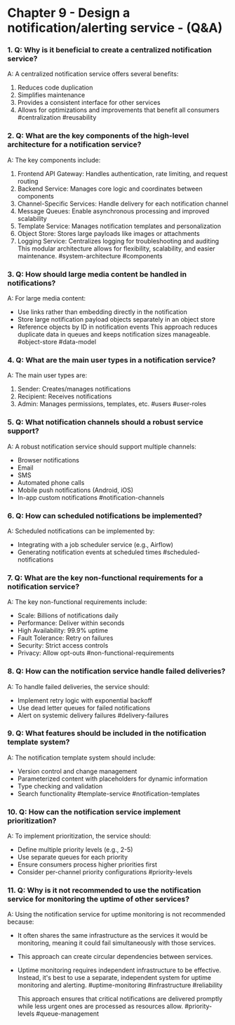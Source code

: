 # Chapter 9 - Design a notification/alerting service - (Q&A)

### 1. Q: Why is it beneficial to create a centralized notification service?

A: A centralized notification service offers several benefits:

1.  Reduces code duplication
2.  Simplifies maintenance
3.  Provides a consistent interface for other services
4.  Allows for optimizations and improvements that benefit all consumers
    #centralization #reusability

### 2. Q: What are the key components of the high-level architecture for a notification service?

A: The key components include:

1.  Frontend API Gateway: Handles authentication, rate limiting, and request routing
2.  Backend Service: Manages core logic and coordinates between components
3.  Channel-Specific Services: Handle delivery for each notification channel
4.  Message Queues: Enable asynchronous processing and improved scalability
5.  Template Service: Manages notification templates and personalization
6.  Object Store: Stores large payloads like images or attachments
7.  Logging Service: Centralizes logging for troubleshooting and auditing
    This modular architecture allows for flexibility, scalability, and easier maintenance.
    #system-architecture #components

### 3. Q: How should large media content be handled in notifications?

A: For large media content:

- Use links rather than embedding directly in the notification
- Store large notification payload objects separately in an object store
- Reference objects by ID in notification events
  This approach reduces duplicate data in queues and keeps notification sizes manageable.
  #object-store #data-model

### 4. Q: What are the main user types in a notification service?

A: The main user types are:

1.  Sender: Creates/manages notifications
2.  Recipient: Receives notifications
3.  Admin: Manages permissions, templates, etc.
    #users #user-roles

### 5. Q: What notification channels should a robust service support?

A: A robust notification service should support multiple channels:

- Browser notifications
- Email
- SMS
- Automated phone calls
- Mobile push notifications (Android, iOS)
- In-app custom notifications
  #notification-channels

### 6. Q: How can scheduled notifications be implemented?

A: Scheduled notifications can be implemented by:

- Integrating with a job scheduler service (e.g., Airflow)
- Generating notification events at scheduled times
  #scheduled-notifications

### 7. Q: What are the key non-functional requirements for a notification service?

A: The key non-functional requirements include:

- Scale: Billions of notifications daily
- Performance: Deliver within seconds
- High Availability: 99.9% uptime
- Fault Tolerance: Retry on failures
- Security: Strict access controls
- Privacy: Allow opt-outs
  #non-functional-requirements

### 8. Q: How can the notification service handle failed deliveries?

A: To handle failed deliveries, the service should:

- Implement retry logic with exponential backoff
- Use dead letter queues for failed notifications
- Alert on systemic delivery failures
  #delivery-failures

### 9. Q: What features should be included in the notification template system?

A: The notification template system should include:

- Version control and change management
- Parameterized content with placeholders for dynamic information
- Type checking and validation
- Search functionality
  #template-service #notification-templates

### 10. Q: How can the notification service implement prioritization?

A: To implement prioritization, the service should:

- Define multiple priority levels (e.g., 2-5)
- Use separate queues for each priority
- Ensure consumers process higher priorities first
- Consider per-channel priority configurations
  #priority-levels

### 11. Q: Why is it not recommended to use the notification service for monitoring the uptime of other services?

A: Using the notification service for uptime monitoring is not recommended because:

- It often shares the same infrastructure as the services it would be monitoring, meaning it could fail simultaneously with those services.
- This approach can create circular dependencies between services.
- Uptime monitoring requires independent infrastructure to be effective.
  Instead, it's best to use a separate, independent system for uptime monitoring and alerting.
  #uptime-monitoring #infrastructure #reliability

  This approach ensures that critical notifications are delivered promptly while less urgent ones are processed as resources allow.
  #priority-levels #queue-management
